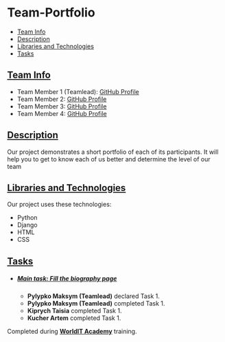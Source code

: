 # Team-Portfolio

- [Team Info](#team-info)
- [Description](#description)
- [Libraries and Technologies](#libraries-and-technologies)
- [Tasks](#tasks)
## [Team Info](#team-info)
- Team Member 1 (Teamlead): [GitHub Profile](https://github.com/MaxPilipko)
- Team Member 2: [GitHub Profile](https://github.com/Taisiia773)
- Team Member 3: [GitHub Profile](https://github.com/YehorHoncharov)
- Team Member 4: [GitHub Profile](https://github.com/Zeith22)

## [Description](#description)

Our project demonstrates a short portfolio of each of its participants. It will help you to get to know each of us better and determine the level of our team

## [Libraries and Technologies](#libraries-and-technologies)

Our project uses these technologies:

- Python
- Django
- HTML
- CSS

## [Tasks](#tasks)

- ##### [Main task: Fill the biography page](#task-1-task-description)

    - **Pylypko Maksym (Teamlead)** declared Task 1.
    - **Pylypko Maksym (Teamlead)** completed Task 1.
    - **Kiprych Taisia** completed Task 1.
    - **Kucher Artem** completed Task 1.

Completed during **[WorldIT Academy](https://www.worldit.academy/)** training.

